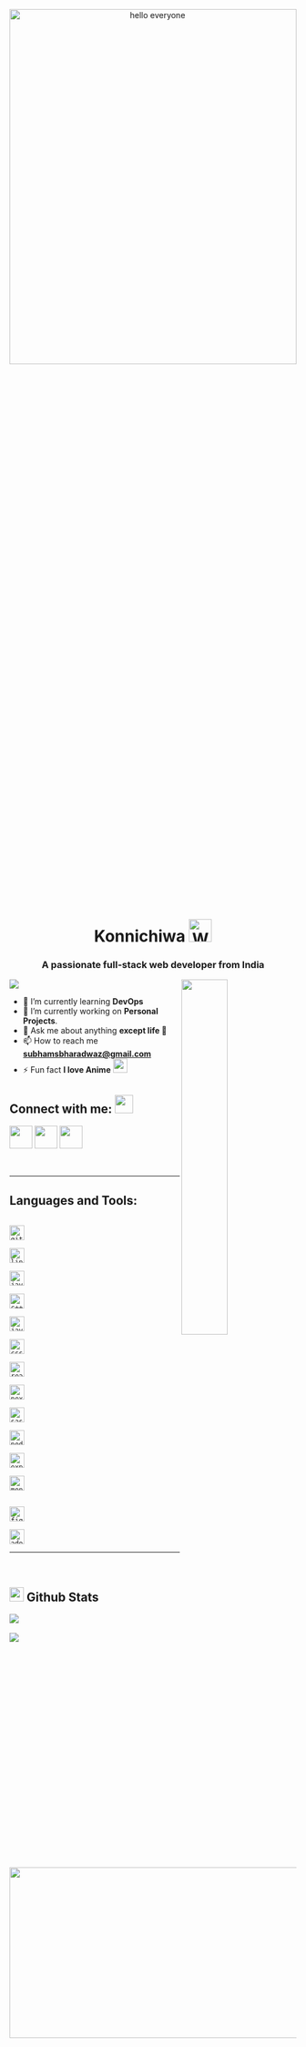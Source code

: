 <p align="center">
<img src="https://media3.giphy.com/media/uKWBNet3fFTP9ZDZIg/giphy.gif" width="100%" height="40%" alt="hello everyone">
<p>
<h1 align="center">Konnichiwa <img src = "https://media.giphy.com/media/hvRJCLFzcasrR4ia7z/giphy.gif" alt = "Waving hand animation" width = "40px" height = "40px"> <br></h1>
<h3 align="center">A passionate full-stack web developer from India</h3>

<img align='right' src="https://i2.wp.com/i.giphy.com/media/MdA16VIoXKKxNE8Stk/giphy-downsized.gif?w=770&ssl=1" width="40%">
<p>

![](https://komarev.com/ghpvc/?username=subhamBharadwaz&color=blueviolet&style=flat-square&label=PROFILE+VIEWS)

- 🌱 I’m currently learning **DevOps**
- 🔭 I’m currently working on **Personal Projects**.
- 💬 Ask me about anything **except life 🤧**
- 📫 How to reach me **subhamsbharadwaz@gmail.com**
- ⚡ Fun fact **I love Anime** <img width="25" src="https://img.icons8.com/color/48/4a90e2/boruto-uzumaki.png"/>

</p>

## Connect with me: <img src="https://media.giphy.com/media/LnQjpWaON8nhr21vNW/giphy.gif" height="32">

<a href="https://www.linkedin.com/in/subham-bharadwaz-5a9792197/"><img width="40" src="https://img.icons8.com/nolan/64/linkedin.png"/></a>
<a href="https://twitter.com/subh4mBharadwaz"><img width="40" src="https://img.icons8.com/nolan/64/twitter.png"/></a>
<a href="https://instagram.com/subham.bharadwaz" target="blank"><img width="40" src="https://img.icons8.com/nolan/64/instagram-new.png"/></a>

<br/>

---

<h2 align="left">Languages and Tools:</h3>

[<code>
<img alt="git" width="26px" src="https://img.icons8.com/color/48/000000/git.png"/>
</code>](https://git-scm.com/)
[<code>
<img alt="linux" width="26px" src="https://img.icons8.com/color/48/000000/linux.png"/>
</code>](https://www.linux.org/)
[<code>
<img alt="java" width="26px" src="https://img.icons8.com/color/48/000000/java-coffee-cup-logo.png"/>
</code>](https://www.java.com/en/)
[<code>
<img alt="c++" width="26px" src="https://img.icons8.com/color/48/000000/c-plus-plus-logo.png"/>
</code>](https://www.w3schools.com/cpp/)
[<code>
<img alt="javascript" width="26px" src="https://img.icons8.com/color/240/000000/javascript.png" />
</code>](https://www.javascript.com/)
[<code>
<img alt="css3" width="26px" src="https://img.icons8.com/color/48/000000/css3.png"/>
</code>](https://developer.mozilla.org/en-US/docs/Web/CSS)
[<code>
<img alt="reactjs" width="26px" src="https://img.icons8.com/color/240/000000/react-native.png" />
</code>](https://reactjs.org/)
[<code>
<img alt="nextjs" width="26px" src="https://blog.logrocket.com/wp-content/uploads/2020/11/Nextjs-logo.png" />
</code>](https://nextjs.org/)
[<code>
<img alt="sass" width="26px" src="https://img.icons8.com/color/48/000000/sass.png"/>
</code>](https://sass-lang.com/)
[<code>
<img alt="nodejs" width="26px" src="https://img.icons8.com/color/48/000000/nodejs.png"/>
</code>](https://nodejs.org/en/)
[<code>
<img alt="express" width="26px" src="https://image.pngaaa.com/155/5051155-middle.png"/>
</code>](https://expressjs.com/)
[<code>
<img alt="mongodb" width="26px" src="https://img.icons8.com/color/48/000000/mongodb.png"/>
</code>](https://www.mongodb.com/)

[<code>
<img alt="figma" width="26px" src="https://img.icons8.com/color/48/000000/figma.png"/>
</code>](https://www.figma.com/)
[<code>
<img alt="adobe-xd" width="26px" src="https://img.icons8.com/color/48/000000/adobe-xd.png"/>
</code>](https://www.adobe.com/)

---

<br>

<img align='right' src="https://i.pinimg.com/originals/c8/a8/db/c8a8dbd0771f93d11467be7c553d6922.gif" width="530" height="300">

## <img height="25" src="https://img.icons8.com/wired/64/4a90e2/merge-git.png"/> Github Stats

<a href="https://github.com/anuraghazra/github-readme-stats">
  <img " src="https://github-readme-stats.vercel.app/api?username=subhamBharadwaz&show_icons=true&theme=tokyonight" />
</a>
<br>
<br>
<a href="https://github.com/anuraghazra/convoychat">
  <img  src="https://github-readme-stats.vercel.app/api/top-langs/?username=subhamBharadwaz&layout=compact&card_width=445&theme=tokyonight" />
</a>
